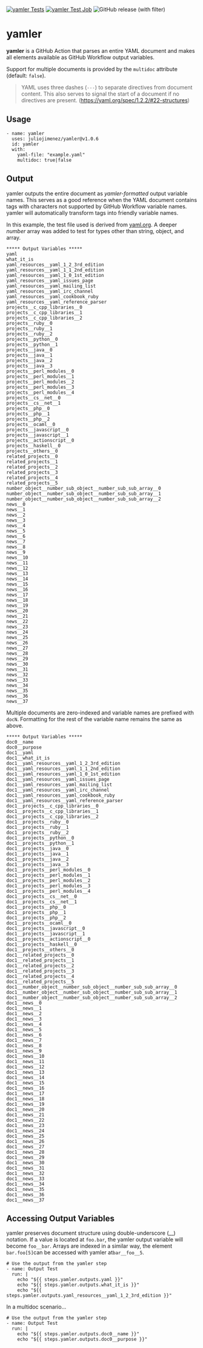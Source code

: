 [![yamler Tests](https://github.com/juliojimenez/yamler/actions/workflows/tests.yml/badge.svg)](https://github.com/juliojimenez/yamler/actions/workflows/tests.yml) [![yamler Test Job](https://github.com/juliojimenez/yamler/actions/workflows/main.yml/badge.svg)](https://github.com/juliojimenez/yamler/actions/workflows/main.yml) ![GitHub release (with filter)](https://img.shields.io/github/v/release/juliojimenez/yamler)

# yamler

**yamler** is a GitHub Action that parses an entire YAML document and makes all elements available as GitHub Workflow output variables.

Support for multiple documents is provided by the `multidoc` attribute (default: `false`).

> YAML uses three dashes (`---`) to separate directives from document content. This also serves to signal the start of a document if no directives are present. (https://yaml.org/spec/1.2.2/#22-structures)

## Usage

```
- name: yamler
  uses: juliojimenez/yamler@v1.0.6
  id: yamler
  with:
    yaml-file: "example.yaml"
    multidoc: true|false
```

## Output

yamler outputs the entire document as *yamler-formatted* output variable names. This serves as a good reference when the YAML document contains tags with characters not supported by GitHub Workflow variable names. yamler will automatically transform tags into friendly variable names.

In this example, the test file used is derived from [yaml.org](https://yaml.org). A deeper _number_ array was added to test for types other than string, object, and array.

```
***** Output Variables *****
yaml
what_it_is
yaml_resources__yaml_1_2_3rd_edition
yaml_resources__yaml_1_1_2nd_edition
yaml_resources__yaml_1_0_1st_edition
yaml_resources__yaml_issues_page
yaml_resources__yaml_mailing_list
yaml_resources__yaml_irc_channel
yaml_resources__yaml_cookbook_ruby
yaml_resources__yaml_reference_parser
projects__c_cpp_libraries__0
projects__c_cpp_libraries__1
projects__c_cpp_libraries__2
projects__ruby__0
projects__ruby__1
projects__ruby__2
projects__python__0
projects__python__1
projects__java__0
projects__java__1
projects__java__2
projects__java__3
projects__perl_modules__0
projects__perl_modules__1
projects__perl_modules__2
projects__perl_modules__3
projects__perl_modules__4
projects__cs__net__0
projects__cs__net__1
projects__php__0
projects__php__1
projects__php__2
projects__ocaml__0
projects__javascript__0
projects__javascript__1
projects__actionscript__0
projects__haskell__0
projects__others__0
related_projects__0
related_projects__1
related_projects__2
related_projects__3
related_projects__4
related_projects__5
number_object__number_sub_object__number_sub_sub_array__0
number_object__number_sub_object__number_sub_sub_array__1
number_object__number_sub_object__number_sub_sub_array__2
news__0
news__1
news__2
news__3
news__4
news__5
news__6
news__7
news__8
news__9
news__10
news__11
news__12
news__13
news__14
news__15
news__16
news__17
news__18
news__19
news__20
news__21
news__22
news__23
news__24
news__25
news__26
news__27
news__28
news__29
news__30
news__31
news__32
news__33
news__34
news__35
news__36
news__37
```

Multiple documents are zero-indexed and variable names are prefixed with `docN`. Formatting for the rest of the variable name remains the same as above.

```
***** Output Variables *****
doc0__name
doc0__purpose
doc1__yaml
doc1__what_it_is
doc1__yaml_resources__yaml_1_2_3rd_edition
doc1__yaml_resources__yaml_1_1_2nd_edition
doc1__yaml_resources__yaml_1_0_1st_edition
doc1__yaml_resources__yaml_issues_page
doc1__yaml_resources__yaml_mailing_list
doc1__yaml_resources__yaml_irc_channel
doc1__yaml_resources__yaml_cookbook_ruby
doc1__yaml_resources__yaml_reference_parser
doc1__projects__c_cpp_libraries__0
doc1__projects__c_cpp_libraries__1
doc1__projects__c_cpp_libraries__2
doc1__projects__ruby__0
doc1__projects__ruby__1
doc1__projects__ruby__2
doc1__projects__python__0
doc1__projects__python__1
doc1__projects__java__0
doc1__projects__java__1
doc1__projects__java__2
doc1__projects__java__3
doc1__projects__perl_modules__0
doc1__projects__perl_modules__1
doc1__projects__perl_modules__2
doc1__projects__perl_modules__3
doc1__projects__perl_modules__4
doc1__projects__cs__net__0
doc1__projects__cs__net__1
doc1__projects__php__0
doc1__projects__php__1
doc1__projects__php__2
doc1__projects__ocaml__0
doc1__projects__javascript__0
doc1__projects__javascript__1
doc1__projects__actionscript__0
doc1__projects__haskell__0
doc1__projects__others__0
doc1__related_projects__0
doc1__related_projects__1
doc1__related_projects__2
doc1__related_projects__3
doc1__related_projects__4
doc1__related_projects__5
doc1__number_object__number_sub_object__number_sub_sub_array__0
doc1__number_object__number_sub_object__number_sub_sub_array__1
doc1__number_object__number_sub_object__number_sub_sub_array__2
doc1__news__0
doc1__news__1
doc1__news__2
doc1__news__3
doc1__news__4
doc1__news__5
doc1__news__6
doc1__news__7
doc1__news__8
doc1__news__9
doc1__news__10
doc1__news__11
doc1__news__12
doc1__news__13
doc1__news__14
doc1__news__15
doc1__news__16
doc1__news__17
doc1__news__18
doc1__news__19
doc1__news__20
doc1__news__21
doc1__news__22
doc1__news__23
doc1__news__24
doc1__news__25
doc1__news__26
doc1__news__27
doc1__news__28
doc1__news__29
doc1__news__30
doc1__news__31
doc1__news__32
doc1__news__33
doc1__news__34
doc1__news__35
doc1__news__36
doc1__news__37
```

## Accessing Output Variables

yamler preserves document structure using double-underscore (\_\_) notation. If a value is located at `foo.bar`, the yamler output variable will become `foo__bar`. Arrays are indexed in a similar way, the element `bar.foo[5]`can be accessed with yamler at`bar__foo__5`.

```
# Use the output from the yamler step
- name: Output Test
  run: |
    echo "${{ steps.yamler.outputs.yaml }}"
    echo "${{ steps.yamler.outputs.what_it_is }}"
    echo "${{ steps.yamler.outputs.yaml_resources__yaml_1_2_3rd_edition }}"
```

In a multidoc scenario...

```
# Use the output from the yamler step
- name: Output Test
  run: |
    echo "${{ steps.yamler.outputs.doc0__name }}"
    echo "${{ steps.yamler.outputs.doc0__purpose }}"
```
